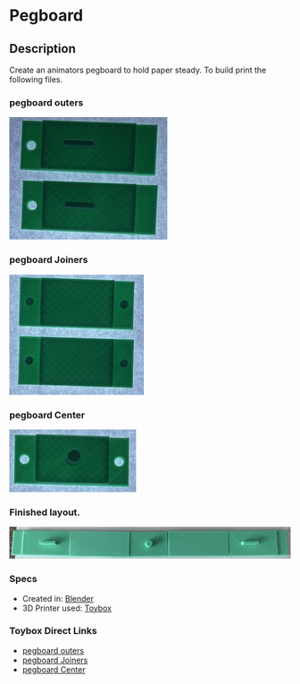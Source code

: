 # Pegboard

## Description
Create an animators pegboard to hold paper steady. To build print the following files.

### pegboard outers

![Outer pieces](images/outer.png)

### pegboard Joiners

![Joining pieces](images/joiners.png)

### pegboard Center

![Center piece](images/inner.png)

### Finished layout.

![completed layout. Center and outers are facing up, the joiners link them by facing down](images/completed.png)

### Specs

* Created in: [Blender](https://www.blender.org)
* 3D Printer used: [Toybox](https://www.make.toys/)

### Toybox Direct Links

* [pegboard outers](https://www.make.toys/custom-toy-view/?toyId=wuhGikWZAS5KFjkPe)
* [pegboard Joiners](https://www.make.toys/custom-toy-view/?toyId=BKtmBHgReyQYruHqQ)
* [pegboard Center](https://www.make.toys/custom-toy-view/?toyId=kNspLNB4XgewXsTCs)

